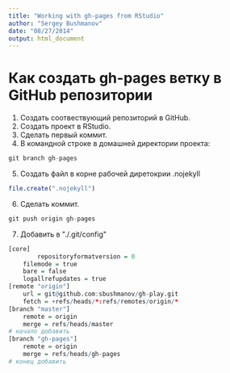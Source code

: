 ```yaml
---
title: "Working with gh-pages from RStudio"
author: "Sergey Bushmanov"
date: "08/27/2014"
output: html_document
---
```



# Как создать gh-pages ветку в GitHub репозитории

1. Создать соотвествующий репозиторий в GitHub.
2. Создать проект в RStudio.
3. Сделать первый коммит.
4. В командной строке в домашней директории проекта:


```r
git branch gh-pages
```

5. Создать файл в корне рабочей диретокрии .nojekyll


```r
file.create(".nojekyll")
```

6. Сделать коммит.


```r
git push origin gh-pages
```

7. Добавить в  "./.git/config"


```r
[core]
        repositoryformatversion = 0
	filemode = true
	bare = false
	logallrefupdates = true
[remote "origin"]
	url = git@github.com:sbushmanov/gh-play.git
	fetch = +refs/heads/*:refs/remotes/origin/*
[branch "master"]
	remote = origin
	merge = refs/heads/master
# начало добавить
[branch "gh-pages"]
	remote = origin
	merge = refs/heads/gh-pages
# конец добавить
```

